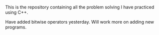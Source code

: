 This is the repository containing all the problem solving I have practiced using C++.

Have added bitwise operators yesterday. Will work more on adding new programs.
